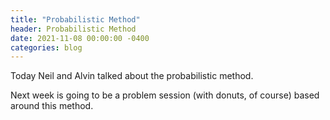 ```yaml
---
title: "Probabilistic Method"
header: Probabilistic Method
date: 2021-11-08 00:00:00 -0400
categories: blog
---
```


Today Neil and Alvin talked about the probabilistic method.

Next week is going to be a problem session (with
donuts, of course) based around this method.


